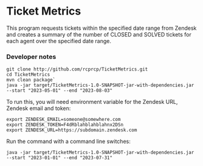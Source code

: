 # Ticket Metrics

This program requests tickets within the specified date range
from Zendesk and creates a summary of the number of CLOSED and SOLVED
tickets for each agent over the specified date range.

### Developer notes  
``` shell
git clone http://github.com/rcprcp/TicketMetrics.git
cd TicketMetrics
mvn clean package`
java -jar target/TicketMetrics-1.0-SNAPSHOT-jar-with-dependencies.jar --start "2023-05-01" --end "2023-08-03"
```
To run this, you will need environment variable for the Zendesk URL, Zendesk email and token: 

```shell
export ZENDESK_EMAIL=someone@somewhere.com
export ZENDESK_TOKEN=F4dRblahblahblahnx2DSn
export ZENDESK_URL=https://subdomain.zendesk.com
```
Run the command with a command line switches:

```shell
java -jar target/TicketMetrics-1.0-SNAPSHOT-jar-with-dependencies.jar --start "2023-01-01" --end "2023-07-31"
```